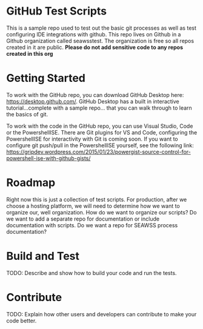 # GitHub Test Scripts
This is a sample repo used to test out the basic git processes as well as test configuring IDE integrations with github.  This repo lives on Github in a Github organization called seawsstest.  The organization is free so all repos created in it are public. **Please do not add sensitive code to any repos created in this org**


# Getting Started
To work with the GitHub repo, you can download GitHub Desktop here: https://desktop.github.com/.  GitHub Desktop has a built in interactive tutorial...complete with a sample repo... that you can walk through to learn the basics of git.

To work with the code in the GitHub repo, you can use Visual Studio, Code or the PowershellISE. There are Git plugins for VS and Code, configuring the PowershellISE for interactivity with Git is coming soon.  If you want to configure git push/pull in the PowershellISE yourself, see the following link:  https://gripdev.wordpress.com/2015/01/23/powergist-source-control-for-powershell-ise-with-github-gists/

# Roadmap
Right now this is just a collection of test scripts.  For production, after we choose a hosting platform, we will need to determine how we want to organize our, well organization.  How do we want to organize our scripts?  Do we want to add a separate repo for documentation or include documentation with scripts.  Do we want a repo for SEAWSS process documentation?

# Build and Test
TODO: Describe and show how to build your code and run the tests.

# Contribute
TODO: Explain how other users and developers can contribute to make your code better.

